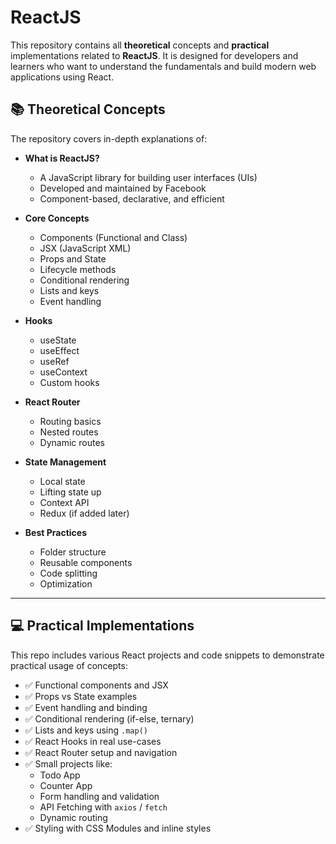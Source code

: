 # ReactJS

This repository contains all **theoretical** concepts and **practical** implementations related to **ReactJS**. It is designed for developers and learners who want to understand the fundamentals and build modern web applications using React.

## 📚 Theoretical Concepts

The repository covers in-depth explanations of:

- **What is ReactJS?**
  - A JavaScript library for building user interfaces (UIs)
  - Developed and maintained by Facebook
  - Component-based, declarative, and efficient

- **Core Concepts**
  - Components (Functional and Class)
  - JSX (JavaScript XML)
  - Props and State
  - Lifecycle methods
  - Conditional rendering
  - Lists and keys
  - Event handling

- **Hooks**
  - useState
  - useEffect
  - useRef
  - useContext
  - Custom hooks

- **React Router**
  - Routing basics
  - Nested routes
  - Dynamic routes

- **State Management**
  - Local state
  - Lifting state up
  - Context API
  - Redux (if added later)

- **Best Practices**
  - Folder structure
  - Reusable components
  - Code splitting
  - Optimization

---

## 💻 Practical Implementations

This repo includes various React projects and code snippets to demonstrate practical usage of concepts:

- ✅ Functional components and JSX
- ✅ Props vs State examples
- ✅ Event handling and binding
- ✅ Conditional rendering (if-else, ternary)
- ✅ Lists and keys using `.map()`
- ✅ React Hooks in real use-cases
- ✅ React Router setup and navigation
- ✅ Small projects like:
  - Todo App
  - Counter App
  - Form handling and validation
  - API Fetching with `axios` / `fetch`
  - Dynamic routing
- ✅ Styling with CSS Modules and inline styles


